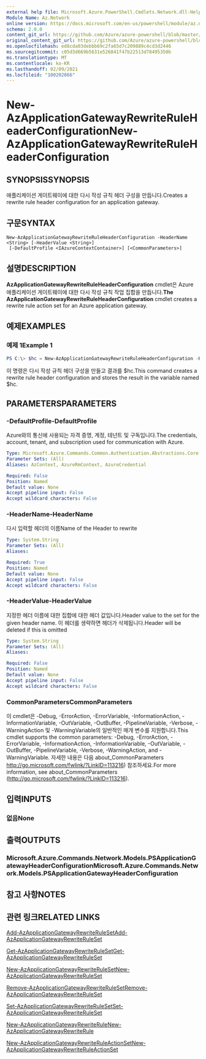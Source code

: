 ```yaml
---
external help file: Microsoft.Azure.PowerShell.Cmdlets.Network.dll-Help.xml
Module Name: Az.Network
online version: https://docs.microsoft.com/en-us/powershell/module/az.network/new-azapplicationgatewayrewriteruleheaderconfiguration
schema: 2.0.0
content_git_url: https://github.com/Azure/azure-powershell/blob/master/src/Network/Network/help/New-AzApplicationGatewayRewriteRuleHeaderConfiguration.md
original_content_git_url: https://github.com/Azure/azure-powershell/blob/master/src/Network/Network/help/New-AzApplicationGatewayRewriteRuleHeaderConfiguration.md
ms.openlocfilehash: ed8cda03debbb69c2fa65d7c209889c4cd3d2446
ms.sourcegitcommit: c05d3d669b5631e526841f47b22513d78495350b
ms.translationtype: MT
ms.contentlocale: ko-KR
ms.lasthandoff: 02/09/2021
ms.locfileid: "100202866"
---
```

# <span data-ttu-id="8f7de-101">New-AzApplicationGatewayRewriteRuleHeaderConfiguration</span><span class="sxs-lookup"><span data-stu-id="8f7de-101">New-AzApplicationGatewayRewriteRuleHeaderConfiguration</span></span>

## <span data-ttu-id="8f7de-102">SYNOPSIS</span><span class="sxs-lookup"><span data-stu-id="8f7de-102">SYNOPSIS</span></span>
<span data-ttu-id="8f7de-103">애플리케이션 게이트웨이에 대한 다시 작성 규칙 헤더 구성을 만듭니다.</span><span class="sxs-lookup"><span data-stu-id="8f7de-103">Creates a rewrite rule header configuration for an application gateway.</span></span>

## <span data-ttu-id="8f7de-104">구문</span><span class="sxs-lookup"><span data-stu-id="8f7de-104">SYNTAX</span></span>

```
New-AzApplicationGatewayRewriteRuleHeaderConfiguration -HeaderName <String> [-HeaderValue <String>]
 [-DefaultProfile <IAzureContextContainer>] [<CommonParameters>]
```

## <span data-ttu-id="8f7de-105">설명</span><span class="sxs-lookup"><span data-stu-id="8f7de-105">DESCRIPTION</span></span>
<span data-ttu-id="8f7de-106">**AzApplicationGatewayRewriteRuleHeaderConfiguration** cmdlet은 Azure 애플리케이션 게이트웨이에 대한 다시 작성 규칙 작업 집합을 만듭니다.</span><span class="sxs-lookup"><span data-stu-id="8f7de-106">**The AzApplicationGatewayRewriteRuleHeaderConfiguration** cmdlet creates a rewrite rule action set for an Azure application gateway.</span></span>

## <span data-ttu-id="8f7de-107">예제</span><span class="sxs-lookup"><span data-stu-id="8f7de-107">EXAMPLES</span></span>

### <span data-ttu-id="8f7de-108">예제 1</span><span class="sxs-lookup"><span data-stu-id="8f7de-108">Example 1</span></span>
```powershell
PS C:\> $hc = New-AzApplicationGatewayRewriteRuleHeaderConfiguration -HeaderName abc -HeaderValue def
```

<span data-ttu-id="8f7de-109">이 명령은 다시 작성 규칙 헤더 구성을 만들고 결과를 $hc.</span><span class="sxs-lookup"><span data-stu-id="8f7de-109">This command creates a rewrite rule header configuration and stores the result in the variable named $hc.</span></span>

## <span data-ttu-id="8f7de-110">PARAMETERS</span><span class="sxs-lookup"><span data-stu-id="8f7de-110">PARAMETERS</span></span>

### <span data-ttu-id="8f7de-111">-DefaultProfile</span><span class="sxs-lookup"><span data-stu-id="8f7de-111">-DefaultProfile</span></span>
<span data-ttu-id="8f7de-112">Azure와의 통신에 사용되는 자격 증명, 계정, 테넌트 및 구독입니다.</span><span class="sxs-lookup"><span data-stu-id="8f7de-112">The credentials, account, tenant, and subscription used for communication with Azure.</span></span>

```yaml
Type: Microsoft.Azure.Commands.Common.Authentication.Abstractions.Core.IAzureContextContainer
Parameter Sets: (All)
Aliases: AzContext, AzureRmContext, AzureCredential

Required: False
Position: Named
Default value: None
Accept pipeline input: False
Accept wildcard characters: False
```

### <span data-ttu-id="8f7de-113">-HeaderName</span><span class="sxs-lookup"><span data-stu-id="8f7de-113">-HeaderName</span></span>
<span data-ttu-id="8f7de-114">다시 입력할 헤더의 이름</span><span class="sxs-lookup"><span data-stu-id="8f7de-114">Name of the Header to rewrite</span></span>

```yaml
Type: System.String
Parameter Sets: (All)
Aliases:

Required: True
Position: Named
Default value: None
Accept pipeline input: False
Accept wildcard characters: False
```

### <span data-ttu-id="8f7de-115">-HeaderValue</span><span class="sxs-lookup"><span data-stu-id="8f7de-115">-HeaderValue</span></span>
<span data-ttu-id="8f7de-116">지정한 헤더 이름에 대한 집합에 대한 헤더 값입니다.</span><span class="sxs-lookup"><span data-stu-id="8f7de-116">Header value to the set for the given header name.</span></span>
<span data-ttu-id="8f7de-117">이 헤더를 생략하면 헤더가 삭제됩니다.</span><span class="sxs-lookup"><span data-stu-id="8f7de-117">Header will be deleted if this is omitted</span></span>

```yaml
Type: System.String
Parameter Sets: (All)
Aliases:

Required: False
Position: Named
Default value: None
Accept pipeline input: False
Accept wildcard characters: False
```

### <span data-ttu-id="8f7de-118">CommonParameters</span><span class="sxs-lookup"><span data-stu-id="8f7de-118">CommonParameters</span></span>
<span data-ttu-id="8f7de-119">이 cmdlet은 -Debug, -ErrorAction, -ErrorVariable, -InformationAction, -InformationVariable, -OutVariable, -OutBuffer, -PipelineVariable, -Verbose, -WarningAction 및 -WarningVariable의 일반적인 매개 변수를 지원합니다.</span><span class="sxs-lookup"><span data-stu-id="8f7de-119">This cmdlet supports the common parameters: -Debug, -ErrorAction, -ErrorVariable, -InformationAction, -InformationVariable, -OutVariable, -OutBuffer, -PipelineVariable, -Verbose, -WarningAction, and -WarningVariable.</span></span> <span data-ttu-id="8f7de-120">자세한 내용은 다음 about_CommonParameters http://go.microsoft.com/fwlink/?LinkID=113216) 참조하세요.</span><span class="sxs-lookup"><span data-stu-id="8f7de-120">For more information, see about_CommonParameters (http://go.microsoft.com/fwlink/?LinkID=113216).</span></span>

## <span data-ttu-id="8f7de-121">입력</span><span class="sxs-lookup"><span data-stu-id="8f7de-121">INPUTS</span></span>

### <span data-ttu-id="8f7de-122">없음</span><span class="sxs-lookup"><span data-stu-id="8f7de-122">None</span></span>

## <span data-ttu-id="8f7de-123">출력</span><span class="sxs-lookup"><span data-stu-id="8f7de-123">OUTPUTS</span></span>

### <span data-ttu-id="8f7de-124">Microsoft.Azure.Commands.Network.Models.PSApplicationGatewayHeaderConfiguration</span><span class="sxs-lookup"><span data-stu-id="8f7de-124">Microsoft.Azure.Commands.Network.Models.PSApplicationGatewayHeaderConfiguration</span></span>

## <span data-ttu-id="8f7de-125">참고 사항</span><span class="sxs-lookup"><span data-stu-id="8f7de-125">NOTES</span></span>

## <span data-ttu-id="8f7de-126">관련 링크</span><span class="sxs-lookup"><span data-stu-id="8f7de-126">RELATED LINKS</span></span>

[<span data-ttu-id="8f7de-127">Add-AzApplicationGatewayRewriteRuleSet</span><span class="sxs-lookup"><span data-stu-id="8f7de-127">Add-AzApplicationGatewayRewriteRuleSet</span></span>](./Add-AzApplicationGatewayRewriteRuleSet.md)

[<span data-ttu-id="8f7de-128">Get-AzApplicationGatewayRewriteRuleSet</span><span class="sxs-lookup"><span data-stu-id="8f7de-128">Get-AzApplicationGatewayRewriteRuleSet</span></span>](./Get-AzApplicationGatewayRewriteRuleSet.md)

[<span data-ttu-id="8f7de-129">New-AzApplicationGatewayRewriteRuleSet</span><span class="sxs-lookup"><span data-stu-id="8f7de-129">New-AzApplicationGatewayRewriteRuleSet</span></span>](./New-AzApplicationGatewayRewriteRuleSet.md)

[<span data-ttu-id="8f7de-130">Remove-AzApplicationGatewayRewriteRuleSet</span><span class="sxs-lookup"><span data-stu-id="8f7de-130">Remove-AzApplicationGatewayRewriteRuleSet</span></span>](./Remove-AzApplicationGatewayRewriteRuleSet.md)

[<span data-ttu-id="8f7de-131">Set-AzApplicationGatewayRewriteRuleSet</span><span class="sxs-lookup"><span data-stu-id="8f7de-131">Set-AzApplicationGatewayRewriteRuleSet</span></span>](./Set-AzApplicationGatewayRewriteRuleSet.md)

[<span data-ttu-id="8f7de-132">New-AzApplicationGatewayRewriteRule</span><span class="sxs-lookup"><span data-stu-id="8f7de-132">New-AzApplicationGatewayRewriteRule</span></span>](./New-AzApplicationGatewayRewriteRule.md)

[<span data-ttu-id="8f7de-133">New-AzApplicationGatewayRewriteRuleActionSet</span><span class="sxs-lookup"><span data-stu-id="8f7de-133">New-AzApplicationGatewayRewriteRuleActionSet</span></span>](./New-AzApplicationGatewayRewriteRuleActionSet.md)
